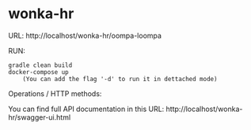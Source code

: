 # wonka-hr

URL: http://localhost/wonka-hr/oompa-loompa

   RUN:
   
    gradle clean build
    docker-compose up  
        (You can add the flag '-d' to run it in dettached mode)
    
   Operations / HTTP methods:
    
   You can find full API documentation in this URL:
   http://localhost/wonka-hr/swagger-ui.html
